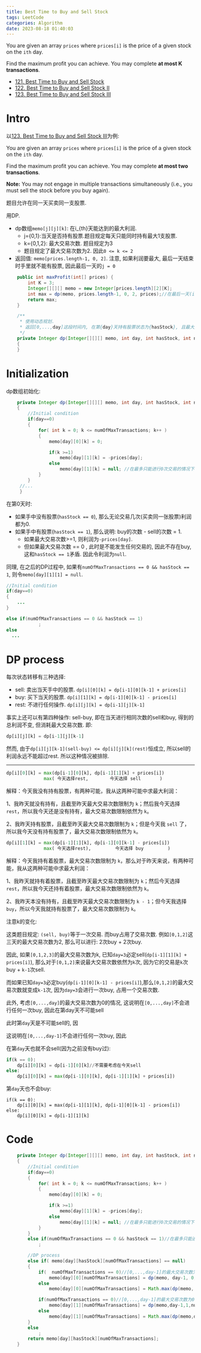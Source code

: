 ```yaml
---
title: Best Time to Buy and Sell Stock
tags: LeetCode
categories: Algorithm
date: 2023-08-18 01:40:03
---
```



You are given an array `prices` where `prices[i]` is the price of a given stock on the `ith` day.

Find the maximum profit you can achieve. You may complete **at most K transactions**.

<!--more-->

* [121. Best Time to Buy and Sell Stock](https://leetcode.com/problems/best-time-to-buy-and-sell-stock/)
* [122. Best Time to Buy and Sell Stock II](https://leetcode.com/problems/best-time-to-buy-and-sell-stock-ii/)
* [123. Best Time to Buy and Sell Stock III](https://leetcode.com/problems/best-time-to-buy-and-sell-stock-iii/)

# Intro

以[123. Best Time to Buy and Sell Stock III](https://leetcode.com/problems/best-time-to-buy-and-sell-stock-iii/)为例:

You are given an array `prices` where `prices[i]` is the price of a given stock on the `ith` day.

Find the maximum profit you can achieve. You may complete **at most two transactions**.

**Note:** You may not engage in multiple transactions simultaneously (i.e., you must sell the stock before you buy again).



题目允许在同一天买卖同一支股票.





用DP.

* dp数组`memo[j][j][k]`: 在i_{th}天能达到的最大利润. 
  * j={0,1}:当天是否持有股票.题目规定每天只能同时持有最大1支股票. 
  * k={0,1,2}: 最大交易次数. 题目规定为3
  * 题目规定了最大交易次数为2. 因此`0 <= k <= 2`
* 返回值: `memo[prices.length-1, 0, 2]`. 注意, 如果利润要最大, 最后一天结束时手里就不能有股票, 因此最后一天的`j = 0`



```java
    public int maxProfit(int[] prices) {
        int K = 3;
        Integer[][][] memo = new Integer[prices.length][2][K];
        int max = dp(memo, prices.length-1, 0, 2, prices);//在最后一天(i=len-1)且当天不持有股票的(j=0)情况下能达到的最大利润.
        return max;
    }

    /**
     * 使用动态规划.
     * 返回[0,...,day]这段时间内, 在第{day}天持有股票状态为{hasStock}, 且最大交易次数为{numOfMaxTransactions}的情况下, 能得到的最大利润.
     */
    private Integer dp(Integer[][][] memo, int day, int hasStock, int numOfMaxTransactions, int[] prices)
    {
    }
```

# Initialization

dp数组初始化:

```java
    private Integer dp(Integer[][][] memo, int day, int hasStock, int numOfMaxTransactions, int[] prices)
    {
      	//Initial condition
        if(day==0)
        {
            for( int k = 0; k <= numOfMaxTransactions; k++ )
            {
                memo[day][0][k] = 0;

                if(k >=1)
                    memo[day][1][k] = -prices[day];
                else
                    memo[day][1][k] = null; //在最多只能进行0次交易的情况下的情况下居然持有股票, 这是不可能的.
            }
        }
     //...
     }
```

在第0天时:

* 如果手中没有股票(`hasStock == 0`), 那么无论交易几次(买卖同一张股票)利润都为0.
* 如果手中有股票(`hasStock == 1`), 那么说明: buy的次数 - sell的次数 = 1. 
  * 如果最大交易次数>=1, 则利润为`-prices[day]`. 
  * 但如果最大交易次数 == 0 , 此时是不能发生任何交易的, 因此不存在buy, 这和`hasStock == 1`矛盾. 因此令利润为`null`.



同理, 在之后的DP过程中, 如果有`numOfMaxTransactions == 0 && hasStock == 1`, 则令`memo[day][1][1] = null`.

```java
//Initial condition
if(day==0)
{
	...
}

else if(numOfMaxTransactions == 0 && hasStock == 1)
            ;
else
  ...
```



# DP process

每次状态转移有三种选择:

* sell: 卖出当天手中的股票. `dp[i][0][k] = dp[i-1][0][k-1] + prices[i]`
* buy: 买下当天的股票. `dp[i][1][k] = dp[i-1][0][k-1] - prices[i]`
* rest: 不进行任何操作. `dp[i][j][k] = dp[i-1][j][k-1]`

事实上还可以有第四种操作: sell-buy, 即在当天进行相同次数的sell和buy, 得到的总利润不变, 但消耗最大交易次数. 即:

```python
dp[i][j][k] = dp[i-1][j][k-1]
```

然而, 由于`dp[i][j][k-1](sell-buy) <= dp[i][j][k](rest)`恒成立, 所以sell的利润永远不能超过rest. 所以这种情况被排除.

***



```python
dp[i][0][k] = max(dp[i-1][0][k], dp[i-1][1][k] + prices[i])
              max( 今天选择rest,        今天选择 sell       )
```

解释：今天我没有持有股票，有两种可能，我从这两种可能中求最大利润：

1、我昨天就没有持有，且截至昨天最大交易次数限制为 `k`；然后我今天选择 `rest`，所以我今天还是没有持有，最大交易次数限制依然为 `k`。

2、我昨天持有股票，且截至昨天最大交易次数限制为 `k`；但是今天我 `sell` 了，所以我今天没有持有股票了，最大交易次数限制依然为 `k`。



```python
dp[i][1][k] = max(dp[i-1][1][k], dp[i-1][0][k-1] - prices[i])
              max( 今天选择rest),         今天选择 buy         )
```

解释：今天我持有着股票，最大交易次数限制为 `k`，那么对于昨天来说，有两种可能，我从这两种可能中求最大利润：

1、我昨天就持有着股票，且截至昨天最大交易次数限制为 `k`；然后今天选择 `rest`，所以我今天还持有着股票，最大交易次数限制依然为 `k`。

2、我昨天本没有持有，且截至昨天最大交易次数限制为 `k - 1`；但今天我选择 `buy`，所以今天我就持有股票了，最大交易次数限制为 `k`。



注意k的变化:

这类题目规定: `(sell, buy)`等于一次交易. 而buy占用了交易次数. 例如`[0,1,2]`这三天的最大交易次数为2, 那么可以进行: 2次buy + 2次buy.

因此, 如果`[0,1,2,3]`的最大交易次数为k, 已知`day=3`必定sell(`dp[i-1][1][k] + prices[i]`), 那么对于`[0,1,2]`来说最大交易次数依然为`k`次, 因为它的交易是`k`次buy + `k-1`次sell. 

而如果已知`day=3`必定buy(`dp[i-1][0][k-1] - prices[i]`),那么`[0,1,2]`的最大交易次数就变成`k-1`次, 因为`day=3`会进行一次buy, 占用一个交易次数.



此外, 考虑`[0,...,day]`的最大交易次数为0的情况, 这说明在`[0,...,day]`不会进行任何一次buy, 因此在第day天不可能sell

此时第`day`天是不可能sell的, 因

这说明在`[0,...,day-1]`不会进行任何一次buy, 因此



在第`day`天也就不会sell(因为之前没有buy过):

```python
if(k == 0):
	dp[i][0][k] = dp[i-1][0][k]//不需要考虑在今天sell
else:
	dp[i][0][k] = max(dp[i-1][0][k], dp[i-1][1][k] + prices[i])
```



第`day`天也不会buy:

```
if(k == 0):
	dp[i][0][k] = max(dp[i-1][1][k], dp[i-1][0][k-1] - prices[i])
else:
	dp[i][0][k] = dp[i-1][1][k]
```



# Code



```java
    private Integer dp(Integer[][][] memo, int day, int hasStock, int numOfMaxTransactions, int[] prices)
    {
        //Initial condition
        if(day==0)
        {
            for( int k = 0; k <= numOfMaxTransactions; k++ )
            {
                memo[day][0][k] = 0;

                if(k >=1)
                    memo[day][1][k] = -prices[day];
                else
                    memo[day][1][k] = null; //在最多只能进行0次交易的情况下的情况下居然持有股票, 这是不可能的.
            }
        }
        else if(numOfMaxTransactions == 0 && hasStock == 1)//在最多只能进行0次交易的情况下的情况下居然持有股票, 这是不可能的, 因此memo[day][1][1] = null.
            ;

        //DP process
        else if( memo[day][hasStock][numOfMaxTransactions] == null)
        {
            if(  numOfMaxTransactions == 0)//[0,...,day-1]的最大交易次数为0, 这说明在`[0,...,day]`不会进行任何一次buy, 因此在第day天不可能sell
                memo[day][0][numOfMaxTransactions] = dp(memo, day-1, 0, numOfMaxTransactions, prices);
            else
                memo[day][0][numOfMaxTransactions] = Math.max(dp(memo, day-1, 0, numOfMaxTransactions, prices), dp(memo, day-1, 1, numOfMaxTransactions,prices) + prices[day]);

            if(numOfMaxTransactions == 0)//[0,...,day-1]的最大交易次数为0, 这说明在`[0,...,day]`不会进行任何一次buy, 因此在第day天不可能buy
                memo[day][1][numOfMaxTransactions] = dp(memo,day-1,1,numOfMaxTransactions, prices);
            else
                memo[day][1][numOfMaxTransactions] = Math.max(dp(memo,day-1, 0, numOfMaxTransactions-1, prices) - prices[day], dp(memo,day-1,1,numOfMaxTransactions, prices));
        }
        else
            ;
        return memo[day][hasStock][numOfMaxTransactions];
    }
```

